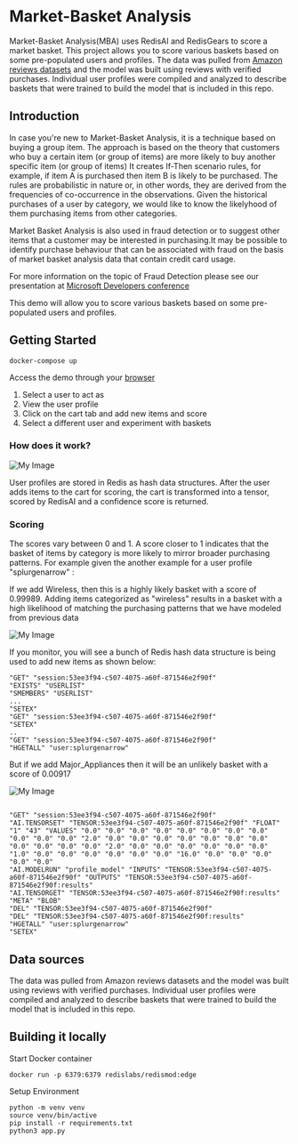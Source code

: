 # Market-Basket Analysis

Market-Basket Analysis(MBA) uses RedisAI and RedisGears to score a market basket. This project allows you to score various baskets based on some pre-populated users and profiles. The data was pulled from [Amazon reviews datasets](https://s3.amazonaws.com/amazon-reviews-pds/readme.html) and the model was built using reviews with verified purchases. Individual user profiles were compiled and analyzed to describe baskets that were trained to build the model that is included in this repo.


## Introduction

In case you're new to Market-Basket Analysis, it is a technique based on buying a group item. The approach is based on the theory that customers who buy a certain item (or group of items) are more likely to buy another specific item (or group of items) It creates If-Then scenario rules, for example, if item A is purchased then item B is likely to be purchased. The rules are probabilistic in nature or, in other words, they are derived from the frequencies of co-occurrence in the observations. Given the historical purchases of a user by category, we would like to know the likelyhood of them purchasing items from other categories.

Market Basket Analysis is also used in fraud detection or to suggest other items that a customer may be interested in purchasing.It may be possible to identify purchase behaviour that can be associated with fraud on the basis of market basket analysis data that contain credit card usage. 

For more information on the topic of Fraud Detection please see our presentation at [Microsoft Developers conference]( https://www.youtube.com/watch?v=UBRuYVn4MjQ)

This demo will allow you to score various baskets based on some pre-populated users and profiles.

## Getting Started

```
docker-compose up
```

Access the demo through your [browser](http://localhost:8080)

1) Select a user to act as
2) View the user profile
3) Click on the cart tab and add new items and score
4) Select a different user and experiment with baskets

### How does it work?

![My Image](https://raw.githubusercontent.com/redis-developer/redis-market-basket-analysis/master/redis-market-basket-analysis.png)

User profiles are stored in Redis as hash data structures. After the user adds items to the cart for scoring, the cart is transformed into a tensor, scored by RedisAI and a confidence score is returned.
 
### Scoring
The scores vary between 0 and 1.  A score closer to 1 indicates that the basket of items by category is more likely to mirror broader purchasing patterns. For example given the another example for a user profile "splurgenarrow" :

 
If we add Wireless, then this is a highly likely basket with a score of 0.99989. Adding items categorized as "wireless" results in a basket with a high likelihood of matching the purchasing patterns that we have modeled from previous data

![My Image](https://raw.githubusercontent.com/redis-developer/redis-market-basket-analysis/master/redis-market-basket-analysis-1.png)

If you monitor, you will see a bunch of Redis hash data structure is being used to add new items as shown below:
 
```
"GET" "session:53ee3f94-c507-4075-a60f-871546e2f90f"
"EXISTS" "USERLIST"
"SMEMBERS" "USERLIST"
...
"SETEX" 
"GET" "session:53ee3f94-c507-4075-a60f-871546e2f90f"
"SETEX" 
..
"GET" "session:53ee3f94-c507-4075-a60f-871546e2f90f"
"HGETALL" "user:splurgenarrow"
```
But if we add Major_Appliances then it will be an unlikely basket with a score of 0.00917

![My Image](https://raw.githubusercontent.com/redis-developer/redis-market-basket-analysis/master/redis-market-basket-analysis-2.png)

```

"GET" "session:53ee3f94-c507-4075-a60f-871546e2f90f"
"AI.TENSORSET" "TENSOR:53ee3f94-c507-4075-a60f-871546e2f90f" "FLOAT" "1" "43" "VALUES" "0.0" "0.0" "0.0" "0.0" "0.0" "0.0" "0.0" "0.0" "0.0" "0.0" "0.0" "2.0" "0.0" "0.0" "0.0" "0.0" "0.0" "0.0" "0.0" "0.0" "0.0" "0.0" "0.0" "2.0" "0.0" "0.0" "0.0" "0.0" "0.0" "0.0" "1.0" "0.0" "0.0" "0.0" "0.0" "0.0" "0.0" "16.0" "0.0" "0.0" "0.0" "0.0" "0.0"
"AI.MODELRUN" "profile_model" "INPUTS" "TENSOR:53ee3f94-c507-4075-a60f-871546e2f90f" "OUTPUTS" "TENSOR:53ee3f94-c507-4075-a60f-871546e2f90f:results"
"AI.TENSORGET" "TENSOR:53ee3f94-c507-4075-a60f-871546e2f90f:results" "META" "BLOB"
"DEL" "TENSOR:53ee3f94-c507-4075-a60f-871546e2f90f"
"DEL" "TENSOR:53ee3f94-c507-4075-a60f-871546e2f90f:results"
"HGETALL" "user:splurgenarrow"
"SETEX" 
```

## Data sources

The data was pulled from Amazon reviews datasets and the model was built using reviews with verified purchases. Individual user profiles were compiled and analyzed to describe baskets that were trained to build the model that is included in this repo.
 


## Building it locally 

Start Docker container

```
docker run -p 6379:6379 redislabs/redismod:edge
```

Setup Environment

```
python -m venv venv
source venv/bin/active
pip install -r requirements.txt
python3 app.py
```


